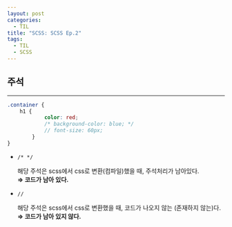 ```yaml
---
layout: post
categories:
  - TIL
title: "SCSS: SCSS Ep.2"
tags:
  - TIL
  - SCSS
---
```

## __주석__
---

```scss
.container {
	h1 {
			color: red;
			/* background-color: blue; */
			// font-size: 60px;
		}
}
```

- `/* */`
  
  해당 주석은 scss에서 css로 변환(컴파일)했을 때, 주석처리가 남아있다.  
  **⇒ 코드가 남아 있다.**
    
- `//`
  
  해당 주석은 scss에서 css로 변환했을 때, 코드가 나오지 않는 (존재하지 않는)다.  
  **⇒ 코드가 남아 있지 않다.**